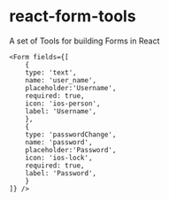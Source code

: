 # react-form-tools
A set of Tools for building Forms in React

```
<Form fields={[
    {
    type: 'text',
    name: 'user_name',
    placeholder:'Username',
    required: true,
    icon: 'ios-person',
    label: 'Username',
    },
    {
    type: 'passwordChange',
    name: 'password',
    placeholder:'Password',
    icon: 'ios-lock',
    required: true,
    label: 'Password',
    }
]} />
```
